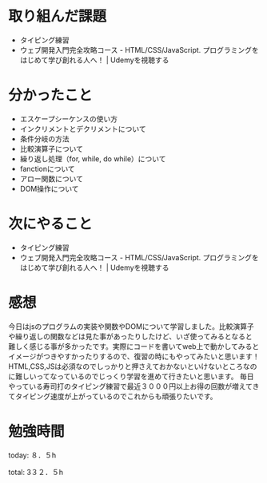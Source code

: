 #  取り組んだ課題
- タイピング練習
- ウェブ開発入門完全攻略コース - HTML/CSS/JavaScript. プログラミングをはじめて学び創れる人へ！ | Udemyを視聴する 

# 分かったこと
- エスケープシーケンスの使い方
- インクリメントとデクリメントについて
- 条件分岐の方法
- 比較演算子について
- 繰り返し処理（for, while, do while）について
- fanctionについて
- アロー関数について
- DOM操作について
  
# 次にやること
- タイピング練習
- ウェブ開発入門完全攻略コース - HTML/CSS/JavaScript. プログラミングをはじめて学び創れる人へ！ | Udemyを視聴する

# 感想
今日はjsのプログラムの実装や関数やDOMについて学習しました。比較演算子や繰り返しの関数などは見た事があったりしたけど、いざ使ってみるとなると  
難しく感じる事が多かったです。実際にコードを書いてweb上で動かしてみるとイメージがつきやすかったりするので、復習の時にもやってみたいと思います！  
HTML,CSS,JSは必須なのでしっかりと押さえておかないといけないところなのに難しいってなっているのでじっくり学習を進めて行きたいと思います。
毎日やっている寿司打のタイピング練習で最近３０００円以上お得の回数が増えてきてタイピング速度が上がっているのでこれからも頑張りたいです。

# 勉強時間
today: ８．５h

total: 3３２．５h
